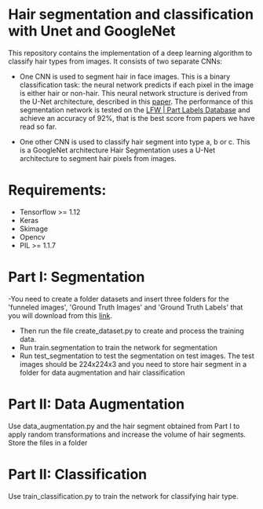 # Hair segmentation and classification with Unet and GoogleNet


This repository contains the implementation of a deep learning algorithm to classify hair types from images. It consists of two separate CNNs:
- One CNN is used to segment hair in face images. This is a binary classification task: the neural network predicts if each pixel in the image is either hair or non-hair. This neural network structure is derived from the U-Net architecture, described in this [paper](https://arxiv.org/abs/1505.04597). The performance of this segmentation network is tested on the [LFW | Part Labels Database](http://vis-www.cs.umass.edu/lfw/part_labels/) and achieve an accuracy of 92%, that is the best score from papers we have read so far.

- One other CNN is used to classify hair segment into type a, b or c. This is a GoogleNet architecture
Hair Segmentation uses a U-Net architecture to segment hair pixels from images.


# Requirements:
- Tensorflow >= 1.12
- Keras
- Skimage
- Opencv
- PIL >= 1.1.7

# Part I: Segmentation

-You need to create a folder datasets and insert three folders for the 'funneled images', 'Ground Truth Images' and 'Ground  Truth Labels' that you will download from this [link](http://vis-www.cs.umass.edu/lfw/part_labels/). 
- Then run the file create_dataset.py to create and process the training data.
- Run train.segmentation to train the network for segmentation
- Run test_segmentation to test the segmentation on test images. The test images should be 224x224x3 and you need to store hair segment in a folder for data augmentation and hair classification

# Part II: Data Augmentation
Use data_augmentation.py and the hair segment obtained from Part I to apply random transformations and increase the volume of hair segments. Store the files in a folder

# Part II: Classification
Use train_classification.py to train the network for classifying hair type.
